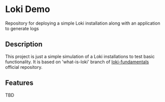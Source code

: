 # Loki Demo
Repository for deploying a simple Loki installation along with an application to generate logs

## Description

This project is just a simple simulation of a Loki installations to test basic functionality. It is based on 'what-is-loki' branch of [loki-fundamentals](https://github.com/grafana/loki-fundamentals) official repository.

## Features
TBD

